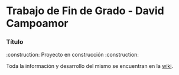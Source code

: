 # Trabajo de Fin de Grado - David Campoamor
### Título
<p> :construction: Proyecto en construcción :construction: </p></p>

Toda la información y desarrollo del mismo se encuentran en la [wiki](https://github.com/RoboticsURJC/tfg-dcampoamor/wiki).
